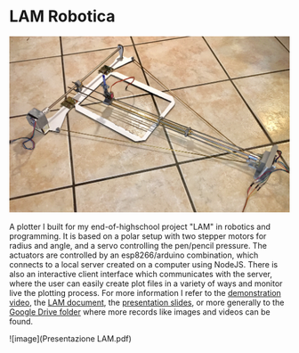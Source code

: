 # LAM Robotica

![](LAM/Records/foto%20componenti/Main.JPG)

A plotter I built for my end-of-highschool project "LAM" in robotics and programming. It is based on a polar setup with two stepper motors for radius and angle, and a servo controlling the pen/pencil pressure. The actuators are controlled by an esp8266/arduino combination, which connects to a local server created on a computer using NodeJS. There is also an interactive client interface which communicates with the server, where the user can easily create plot files in a variety of ways and monitor live the plotting process. For more information I refer to the [demonstration video](https://youtu.be/YZUVihPjlJg), the [LAM document](https://docs.google.com/document/d/1yufAzvm-YmBF5FJW-CDQHOr3H1Efvr5cywDJvZXltzI/edit?usp=sharing), the [presentation slides](https://docs.google.com/presentation/d/1ybNW9f366qOdg-vAGhiV8jnD6vP20Fr81bRC0PI2Oig/edit?usp=sharing), or more generally to the [Google Drive folder](https://drive.google.com/drive/folders/1wct3qKXmZ5XBtKPVcveJ319wTMBxPO_R?usp=share_link) where more records like images and videos can be found.

![image](Presentazione LAM.pdf)
